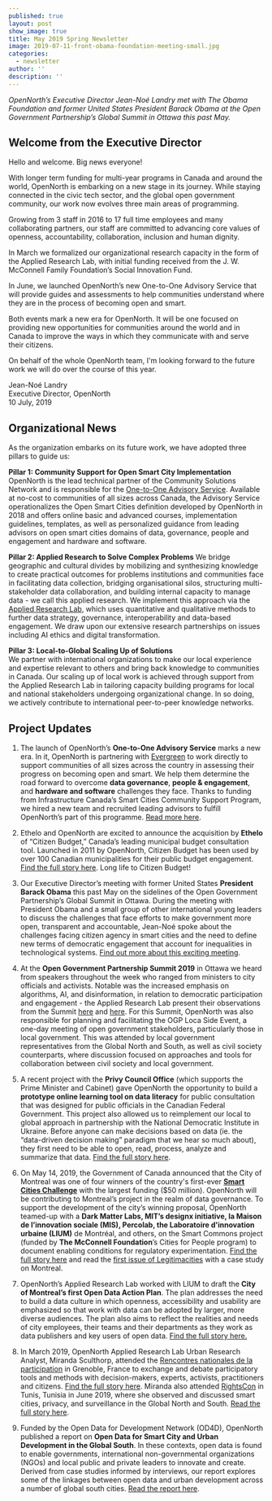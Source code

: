 ```yaml
---
published: true
layout: post
show_image: true
title: May 2019 Spring Newsletter
image: 2019-07-11-front-obama-foundation-meeting-small.jpg
categories:
  - newsletter
author: ''
description: ''
---
```

_OpenNorth’s Executive Director Jean-Noé Landry met with The Obama Foundation and former United States President Barack Obama at the Open Government Partnership’s Global Summit in Ottawa this past May._

## Welcome from the Executive Director

Hello and welcome. Big news everyone! 

With longer term funding for multi-year programs in Canada and around the world, OpenNorth is embarking on a new stage in its journey. While staying connected in the civic tech sector, and the global open government community, our work now evolves three main areas of programming. 

Growing from 3 staff in 2016 to 17 full time employees and many collaborating partners, our staff are committed to advancing core values of openness, accountability, collaboration, inclusion and human dignity. 

In March we formalized our organizational research capacity in the form of the Applied Research Lab, with initial funding received from the J. W. McConnell Family Foundation’s Social Innovation Fund.

In June, we launched OpenNorth’s new One-to-One Advisory Service that will provide guides and assessments to help communities understand where they are in the process of becoming open and smart.

Both events mark a new era for OpenNorth. It will be one focused on providing new opportunities for communities around the world and in Canada to improve the ways in which they communicate with and serve their citizens.

On behalf of the whole OpenNorth team, I'm looking forward to the future work we will do over the course of this year.

Jean-Noé Landry  
Executive Director, OpenNorth  
10 July, 2019

## Organizational News

As the organization embarks on its future work, we have adopted three pillars to guide us:

**Pillar 1: Community Support for Open Smart City Implementation**
OpenNorth is the lead technical partner of the Community Solutions Network and is responsible for the [One-to-One Advisory Service](https://www.opennorth.ca/one-to-one-advisory-service/). Available at no-cost to communities of all sizes across Canada, the Advisory Service operationalizes the Open Smart Cities definition developed by OpenNorth in 2018 and offers online basic and advanced courses, implementation guidelines, templates, as well as personalized guidance from leading advisors on open smart cities domains of data, governance, people and engagement and hardware and software.

**Pillar 2: Applied Research to Solve Complex Problems**
We bridge geographic and cultural divides by mobilizing and synthesizing knowledge to create practical outcomes for problems institutions and communities face in facilitating data collection, bridging organisational silos, structuring multi-stakeholder data collaboration, and building internal capacity to manage data - we call this applied research. We implement this approach via the [Applied Research Lab](https://www.opennorth.ca/applied-research-lab/), which uses quantitative and qualitative methods to further data strategy, governance, interoperability and data-based engagement. We draw upon our extensive research partnerships on issues including AI ethics and digital transformation.


**Pillar 3: Local-to-Global Scaling Up of Solutions**        
We partner with international organizations to make our local experience and expertise relevant to others and bring back knowledge to communities in Canada. Our scaling up of local work is achieved through support from the Applied Research Lab in tailoring capacity building programs for local and national stakeholders undergoing organizational change. In so doing, we actively contribute to international peer-to-peer knowledge networks.

## Project Updates

1. The launch of OpenNorth’s **One-to-One Advisory Service** marks a new era. In it, OpenNorth is partnering with [Evergreen](https://www.evergreen.ca/about/) to work directly to support communities of all sizes across the country in assessing their progress on becoming open and smart. We help them determine the road forward to overcome **data governance**, **people & engagement**, and **hardware and software** challenges they face. Thanks to funding from Infrastructure Canada’s Smart Cities Community Support Program, we hired a new team and recruited leading advisors to fulfill OpenNorth’s part of this programme. [Read more here](https://www.opennorth.ca/one-to-one-advisory-service/).

2. Ethelo and OpenNorth are excited to announce the acquisition by **Ethelo** of “Citizen Budget,” Canada’s leading municipal budget consultation tool. Launched in 2011 by OpenNorth, Citizen Budget has been used by over 100 Canadian municipalities for their public budget engagement. [Find the full story here](https://www.opennorth.ca/2019/05/15/press-release-citizen-budget). Long life to Citizen Budget! 

3. Our Executive Director’s meeting with former United States **President Barack Obama** this past May on the sidelines of the Open Government Partnership’s Global Summit in Ottawa. During the meeting with President Obama and a small group of other international young leaders to discuss the challenges that face efforts to make government more open, transparent and accountable, Jean-Noé spoke about the challenges facing citizen agency in smart cities and the need to define new terms of democratic engagement that account for inequalities in technological systems. [Find out more about this exciting meeting](https://www.obama.org/updates/president-obama-roundtable-ottawa/).

4. At the **Open Government Partnership Summit 2019** in Ottawa we heard from speakers throughout the week who ranged from ministers to city officials and activists. Notable was the increased emphasis on algorithms, AI, and disinformation, in relation to democratic participation and engagement - the Applied Research Lab present their observations from the Summit [here](https://www.opennorth.ca/2019/06/10/two-stories-of-open-government-from-s-o-paulo-and-santiago-what-we-learned-about-local-inclusion) and [here](https://www.opennorth.ca/2019/06/07/reflections-on-the-open-government-partnership-summit-let-s-talk-about-literacy). For this Summit, OpenNorth was also responsible for planning and facilitating the OGP Loca Side Event, a one-day meeting of open government stakeholders, particularly those in local government. This was attended by local government representatives from the Global North and South, as well as civil society counterparts, where discussion focused on approaches and tools for collaboration between civil society and local government.

5. A recent project with the **Privy Council Office** (which supports the Prime Minister and Cabinet) gave OpenNorth the opportunity to build a **prototype online learning tool on data literacy** for public consultation that was designed for public officials in the Canadian Federal Government. This project also allowed us to reimplement our local to global approach in partnership with the National Democratic Institute in Ukraine. Before anyone can make decisions based on data (ie. the “data-driven decision making” paradigm that we hear so much about), they first need to be able to open, read, process, analyze and summarize that data. [Find the full story here](https://www.opennorth.ca/2019/06/03/what-we-re-up-to-data-literacy-and-public-consultations).

6. On May 14, 2019, the Government of Canada announced that the City of Montreal was one of four winners of the country's first-ever **[Smart Cities Challenge](https://c212.net/c/link/?t=0&l=en&o=2465457-1&h=996502139&u=https%3A%2F%2Fwww.infrastructure.gc.ca%2Fcities-villes%2Findex-eng.html&a=Smart+Cities+Challenge)** with the largest funding ($50 million). OpenNorth will be contributing to Montreal’s project in the realm of data governance. To support the development of the city’s winning proposal, OpenNorth teamed-up with a **Dark Matter Labs, MIT’s designx initiative, la Maison de l’innovation sociale (MIS), Percolab, the Laboratoire d'innovation urbaine (LIUM)** de Montréal, and others, on the Smart Commons project (funded by **The McConnell Foundation**’s Cities for People program) to document enabling conditions for regulatory experimentation. [Find the full story here](https://www.newswire.ca/news-releases/the-government-of-canada-announces-winners-of-the-smart-cities-challenge-859468435.html) and read the [first issue of Legitimacities](https://mcconnellfoundation.ca/report/legitimacities/) with a case study on Montreal.

7. OpenNorth’s Applied Research Lab worked with LIUM to draft the **City of Montreal’s first Open Data Action Plan**. The plan addresses the need to build a data culture in which openness, accessibility and usability are emphasized so that work with data can be adopted by larger, more diverse audiences. The plan also aims to reflect the realities and needs of city employees, their teams and their departments as they work as data publishers and key users of open data. [Find the full story here.](https://www.opennorth.ca/2019/04/29/open-discussions-on-open-data-at-the-city-of-montreal)

8. In March 2019, OpenNorth Applied Research Lab Urban Research Analyst, Miranda Sculthorp, attended the [Rencontres nationales de la participation](https://www.rencontres-participation.fr/page/64926-accueil) in Grenoble, France to exchange and debate participatory tools and methods with decision-makers, experts, activists, practitioners and citizens. [Find the full story here](https://www.opennorth.ca/2019/04/02/what-we-re-up-to-debates-and-exchanges-on-public-participation-in-france). Miranda also attended [RightsCon](https://www.rightscon.org/) in Tunis, Tunisia in June 2019, where she observed and discussed smart cities, privacy, and surveillance in the Global North and South. [Read the full story here](https://www.opennorth.ca/2019/07/02/reporting-on-smart-city-discourse-from-rightscon-2019).

9. Funded by the Open Data for Development Network (OD4D), OpenNorth published a report on **Open Data for Smart City and Urban Development in the Global South**. In these contexts, open data is found to enable governments, international non-governmental organizations (NGOs) and local public and private leaders to innovate and create. Derived from case studies informed by interviews, our report explores some of the linkages between open data and urban development across a number of global south cities. [Read the report here](https://drive.google.com/file/d/1O1qjuDAOnW_Hasb6S9ei84Qe1v-zam4i/view).







